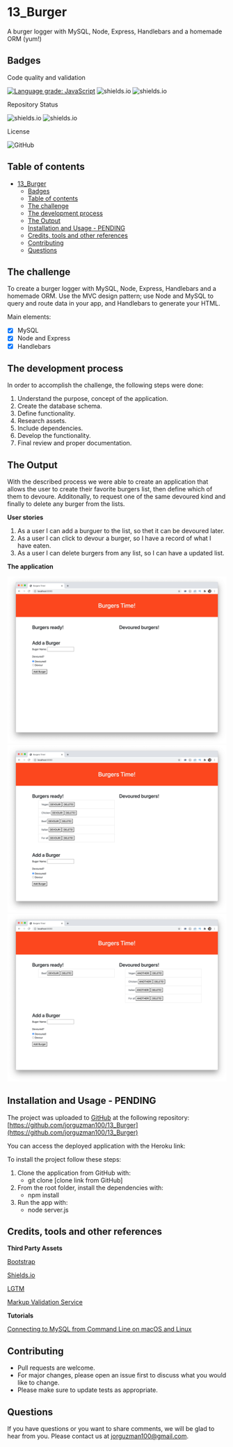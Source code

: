 # 13_Burger

A burger logger with MySQL, Node, Express, Handlebars and a homemade ORM (yum!)

## Badges

Code quality and validation

[![Language grade: JavaScript](https://img.shields.io/lgtm/grade/javascript/g/jorguzman100/13_Burger.svg?logo=lgtm&logoWidth=18)](https://lgtm.com/projects/g/jorguzman100/13_Burger/context:javascript)
![shields.io](https://img.shields.io/github/languages/top/jorguzman100/13_Burger)
![shields.io](https://img.shields.io/w3c-validation/html?targetUrl=https%3A%2F%2Fjorguzman100.github.io%2F13_Burger%2F)

Repository Status

![shields.io](https://img.shields.io/badge/Repo%20Status-Finished-brightgreen)
![shields.io](https://img.shields.io/bitbucket/issues/jorguzman100/13_Burger)

License

![GitHub](https://img.shields.io/github/license/jorguzman100/13_Burger)

## Table of contents

- [13_Burger](#13_burger)
  - [Badges](#badges)
  - [Table of contents](#table-of-contents)
  - [The challenge](#the-challenge)
  - [The development process](#the-development-process)
  - [The Output](#the-output)
  - [Installation and Usage - PENDING](#installation-and-usage---pending)
  - [Credits, tools and other references](#credits-tools-and-other-references)
  - [Contributing](#contributing)
  - [Questions](#questions)

## The challenge

To create a burger logger with MySQL, Node, Express, Handlebars and a homemade ORM. Use the MVC design pattern; use Node and MySQL to query and route data in your app, and Handlebars to generate your HTML.

Main elements:

- [x] MySQL
- [x] Node and Express
- [x] Handlebars

## The development process

In order to accomplish the challenge, the following steps were done:

1. Understand the purpose, concept of the application.
2. Create the database schema.
3. Define functionality.
4. Research assets.
5. Include dependencies.
6. Develop the functionality.
7. Final review and proper documentation.

## The Output

With the described process we were able to create an application that allows the user to create their favorite burgers list, then define which of them to devoure. Additonally, to request one of the same devoured kind and finally to delete any burger from the lists.

**User stories**

1. As a user I can add a burguer to the list, so thet it can be devoured later.
2. As a user I can click to devour a burger, so I have a record of what I have eaten.
3. As a user I can delete burgers from any list, so I can have a updated list.

**The application**

![](./public/assets/images/screenshot1.png)
![](./public/assets/images/screenshot2.png)
![](./public/assets/images/screenshot3.png)

## Installation and Usage - PENDING

The project was uploaded to [GitHub](https://github.com/) at the following repository:
[https://github.com/jorguzman100/13_Burger](https://github.com/jorguzman100/13_Burger)

You can access the deployed application with the Heroku link:
[]()

To install the project follow these steps:

1. Clone the application from GitHub with:
   - git clone [clone link from GitHub]
2. From the root folder, install the dependencies with:
   - npm install
3. Run the app with:
   - node server.js

## Credits, tools and other references

**Third Party Assets**

[Bootstrap](https://getbootstrap.com/)

[Shields.io](https://shields.io/)

[LGTM](https://lgtm.com/)

[Markup Validation Service](https://validator.w3.org/)

**Tutorials**

[Connecting to MySQL from Command Line on macOS and Linux](https://www.youtube.com/watch?v=Xrw0m_333OU)

## Contributing

- Pull requests are welcome.
- For major changes, please open an issue first to discuss what you would like to change.
- Please make sure to update tests as appropriate.

## Questions

If you have questions or you want to share comments, we will be glad to hear from you. Please contact us at jorguzman100@gmail.com.
